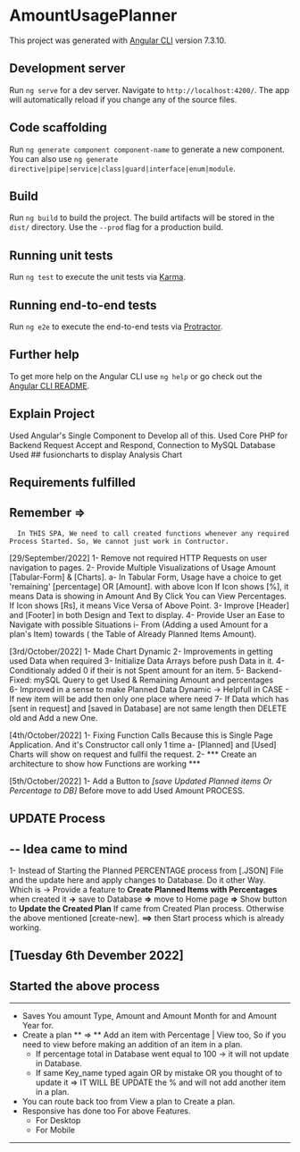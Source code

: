 # AmountUsagePlanner

This project was generated with [Angular CLI](https://github.com/angular/angular-cli) version 7.3.10.

## Development server

Run `ng serve` for a dev server. Navigate to `http://localhost:4200/`. The app will automatically reload if you change any of the source files.

## Code scaffolding

Run `ng generate component component-name` to generate a new component. You can also use `ng generate directive|pipe|service|class|guard|interface|enum|module`.

## Build

Run `ng build` to build the project. The build artifacts will be stored in the `dist/` directory. Use the `--prod` flag for a production build.

## Running unit tests

Run `ng test` to execute the unit tests via [Karma](https://karma-runner.github.io).

## Running end-to-end tests

Run `ng e2e` to execute the end-to-end tests via [Protractor](http://www.protractortest.org/).

## Further help

To get more help on the Angular CLI use `ng help` or go check out the [Angular CLI README](https://github.com/angular/angular-cli/blob/master/README.md).

## Explain Project 

 Used Angular's Single Component to Develop all of this.
 Used Core PHP for Backend Request Accept and Respond, Connection to MySQL Database
 Used ## fusioncharts to display Analysis Chart
  
## Requirements fulfilled

  ## Remember => 
      In THIS SPA, We need to call created functions whenever any required Process Started. So, We cannot just work in Contructor.

 [29/September/2022]
 1- Remove not required HTTP Requests on user navigation to pages.
 2- Provide Multiple Visualizations of Usage Amount [Tabular-Form]  & [Charts].
    a- In Tabular Form, Usage have a choice to get 'remaining' [percentage] OR [Amount]. with above Icon 
        If Icon shows [%], it means Data is showing in Amount And By Click You can View Percentages.
        If Icon shows [Rs], it means Vice Versa of Above Point.
 3- Improve [Header] and [Footer] in both Design and Text to display.
 4- Provide User an Ease to Navigate with possible Situations
      i- From (Adding a used Amount for a plan's Item) towards ( the Table of Already Planned Items Amount). 

  [3rd/October/2022]
  1- Made Chart Dynamic 
  2- Improvements in getting used Data when required
  3- Initialize Data Arrays before push Data in it.
  4- Conditionaly added 0 if their is not Spent amount for an item. 
  5- Backend-Fixed: mySQL Query to get Used & Remaining Amount and percentages  
  6- Improved in a sense to make Planned Data Dynamic -> Helpfull in CASE - If new item will be add then only one place where need 
  7- If Data which has [sent in request] and [saved in Database] are not same length then DELETE old and Add a new One.

  [4th/October/2022] 
  1- Fixing Function Calls Because this is Single Page Application. And it's Constructor call only 1 time
     a- [Planned] and [Used] Charts will show on request and fullfil the request.
  2- *** Create an architecture to show how Functions are working ***

  [5th/October/2022]
  1- Add a Button to *[save Updated Planned items Or Percentage to DB]* Before move to add Used Amount PROCESS.

  ## UPDATE Process
 
  ## -- Idea came to mind

  1- Instead of Starting the Planned PERCENTAGE process from [.JSON] File and the update here and apply changes to Database. Do it other Way. Which is -> Provide a feature to **Create Planned Items with Percentages**  when created it **->** save to Database **=>** move to Home page **=>** Show button to **Update the Created Plan** If came from Created Plan process. Otherwise the above mentioned [create-new].   **==>** then Start process which is already working. 
  
  ## [Tuesday 6th Devember 2022] 
  ## Started the above process
  ------------
  - Saves You amount Type, Amount and Amount Month for and Amount Year for.
  - Create a plan ** => ** Add an item with Percentage | View too, So if you need to view before making an addition of an item in a plan.
      * If percentage total in Database went equal to 100 -> it will not update in Database.
      * If same Key_name typed again OR by mistake OR you thought of to update it => IT WILL BE UPDATE the % and will not add another item in a plan.
  - You can route back too from View a plan to Create a plan.
  - Responsive has done too For above Features.
      * For Desktop
      * For Mobile
  -----------
